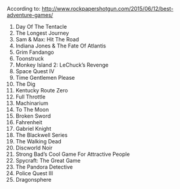 According to: http://www.rockpapershotgun.com/2015/06/12/best-adventure-games/

1. Day Of The Tentacle
2. The Longest Journey
3. Sam & Max: Hit The Road
4. Indiana Jones & The Fate Of Atlantis
5. Grim Fandango
6. Toonstruck
7. Monkey Island 2: LeChuck’s Revenge
8. Space Quest IV
9. Time Gentlemen Please
10. The Dig
11. Kentucky Route Zero
12. Full Throttle
13. Machinarium
14. To The Moon
15. Broken Sword
16. Fahrenheit
17. Gabriel Knight
18. The Blackwell Series
19. The Walking Dead
20. Discworld Noir
21. Strong Bad’s Cool Game For Attractive People
22. Spycraft: The Great Game
23. The Pandora Detective
24. Police Quest III
25. Dragonsphere
